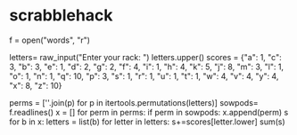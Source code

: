 scrabblehack
============
f = open("words", "r")

letters= raw_input("Enter your rack: ")
letters.upper()
scores = {"a": 1, "c": 3, "b": 3, "e": 1, "d": 2, "g": 2,
         "f": 4, "i": 1, "h": 4, "k": 5, "j": 8, "m": 3,
         "l": 1, "o": 1, "n": 1, "q": 10, "p": 3, "s": 1,
         "r": 1, "u": 1, "t": 1, "w": 4, "v": 4, "y": 4,
         "x": 8, "z": 10}

perms = [''.join(p) for p in itertools.permutations(letters)]
sowpods= f.readlines()
x = []
for perm in perms:
	if perm in sowpods:
		x.append(perm)
s
for b in x:
	letters = list(b)
	for letter in letters:
		s+=scores[letter.lower]
sum(s)












